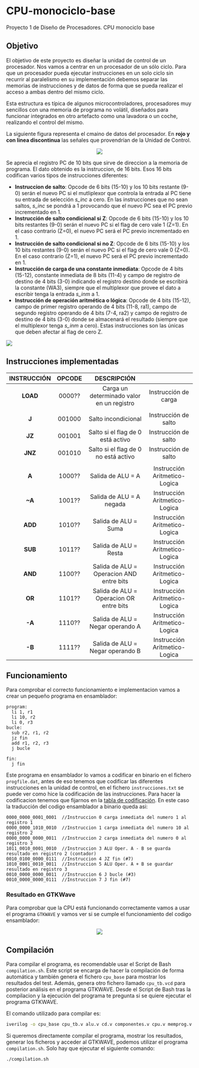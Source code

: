 # CPU-monociclo-base
Proyecto 1 de Diseño de Procesadores. CPU monociclo base

## Objetivo
El objetivo de este proyecto es diseñar la unidad de control de un procesador. Nos vamos a centrar en un procesador de un sólo ciclo. Para que un procesador pueda ejecutar instrucciones en un solo ciclo sin recurrir al paralelismo en su implementación debemos separar las memorias de instrucciones y de datos de forma que se pueda realizar el acceso a ambas dentro del mismo ciclo. 

Esta estructura es típica de algunos microcontroladores, procesadores muy sencillos con una memoria de programa no volátil, diseñados para funcionar integrados en otro artefacto como una lavadora o un coche, realizando el control del mismo.

La siguiente figura representa el cmaino de datos del procesador. En **rojo y con linea discontinua** las señales que provendrían de la Unidad de Control. 

<p align="center">
  <img src="https://github.com/feichay10/cpu-monociclo-base/blob/614b605938900ecb3efd5d622344b2a07a55fb87/images/Esquema_v1-1.jpg" />
</p>

Se aprecia el registro PC de 10 bits que sirve de direccion a la memoria de programa. El dato obtenido es la instruccion, de 16 bits. Esos 16 bits codifican varios tipos de instrucciones diferentes:

- **Instruccion de salto**: Opcode de 6 bits (15-10) y los 10 bits restante (9-0) serán el nuevo PC si el mutliplexor que controla la entrada al PC tiene su entrada de selección *s_inc* a cero. En las instrucciones que no sean saltos, *s_inc* se pondrá a 1 provocando que el nuevo PC sea el PC previo incrementado en 1.
- **Instrucción de salto condicional si Z**: Opcode de 6 bits (15-10) y los 10 bits restantes (9-0) serán el
nuevo PC si el flag de cero vale 1 (Z=1). En el caso contrario (Z=0), el nuevo PC será el PC previo
incrementado en 1.
- **Instrucción de salto condicional si no Z**: Opcode de 6 bits (15-10) y los 10 bits restantes (9-0) serán el
nuevo PC si el flag de cero vale 0 (Z=0). En el caso contrario (Z=1), el nuevo PC será el PC previo
incrementado en 1.
- **Instrucción de carga de una constante inmediata**: Opcode de 4 bits (15-12), constante inmediata de 8
bits (11-4) y campo de registro de destino de 4 bits (3-0) indicando el registro destino donde se escribirá
la constante (WA3), siempre que el multiplexor que provee el dato a escribir tenga la entrada *s_inm* a 1.
- **Instrucción de operación aritmética o lógica**: Opcode de 4 bits (15-12), campo de primer registro
operando de 4 bits (11-8, ra1), campo de segundo registro operando de 4 bits (7-4, ra2) y campo de
registro de destino de 4 bits (3-0) donde se almacenará el resultado (siempre que el multiplexor tenga
*s_inm* a cero). Estas instrucciones son las únicas que deben afectar al flag de cero Z.

<p><a name="codificacion"><a/>
   <img src="https://github.com/feichay10/cpu-monociclo-base/blob/96c8bdd6a0821d015c150d6e7d298b734499e66e/images/Codificacion%20de%20las%20instrucciones.png" />
</p>

## Instrucciones implementadas
| INSTRUCCIÓN      | OPCODE | DESCRIPCIÓN                                |                               |
| :--------------: | :----: | :----------------------------------------: | :---------------------------: |
| **LOAD**         | 0000?? | Carga un determinado valor en un registro  | Instrucción de carga          |
|                  |        |                                            |                               |
| **J**            | 001000 | Salto incondicional                        | Instrucción de salto          |
| **JZ**           | 001001 | Salto si el flag de 0 está activo          | Instrucción de salto          |
| **JNZ**          | 001010 | Salto si el flag de 0 no está activo       | Instrucción de salto          |
|                  |        |                                            |                               |
| **A**            | 1000?? | Salida de ALU = A                          | Instrucción Aritmetico-Logica |
| **~A**           | 1001?? | Salida de ALU = A negada                   | Instrucción Aritmetico-Logica |
| **ADD**          | 1010?? | Salida de ALU = Suma                       | Instrucción Aritmetico-Logica |
| **SUB**          | 1011?? | Salida de ALU = Resta                      | Instrucción Aritmetico-Logica |
| **AND**          | 1100?? | Salida de ALU = Operacion AND entre bits   | Instrucción Aritmetico-Logica |
| **OR**           | 1101?? | Salida de ALU = Operacion OR entre bits    | Instrucción Aritmetico-Logica |
| **-A**           | 1110?? | Salida de ALU = Negar operando A           | Instrucción Aritmetico-Logica |
| **-B**           | 1111?? | Salida de ALU = Negar operando B           | Instrucción Aritmetico-Logica |


## Funcionamiento
Para comprobar el correcto funcionamiento e implementacion vamos a crear un pequeño programa en ensamblador:
```assembly
program:
  li 1, r1        
  li 10, r2        
  li 0, r3        
bucle:
  sub r2, r1, r2  
  jz fin          
  add r1, r2, r3  
  j bucle         

fin:
  j fin           
```

Este programa en ensamblador lo vamos a codificar en binario en el fichero `progfile.dat`, antes de eso tenemos que codificar las diferentes instrucciones en la unidad de control, en el fichero `instrucciones.txt` se puede ver como hice la codificación de las instrucciones. Para hacer la codificacion tenemos que fijarnos en la <a href="#codificacion">tabla de codificación</a>. En este caso la traducción del codigo ensamblador a binario queda asi:

```
0000_0000_0001_0001  //Instruccion 0 carga inmediata del numero 1 al registro 1
0000_0000_1010_0010  //Instruccion 1 carga inmediata del numero 10 al registro 2
0000_0000_0000_0011  //Instruccion 2 carga inmediata del numero 0 al registro 3
1011_0010_0001_0010  //Instruccion 3 ALU Oper. A - B se guarda resultado en registro 2 (contador)
0010_0100_0000_0111  //Instruccion 4 JZ fin (#7)
1010_0001_0010_0011  //Instruccion 5 ALU Oper. A + B se guardar resultado en registro 3
0010_0000_0000_0011  //Instruccion 6 J bucle (#3)
0010_0000_0000_0111  //Instruccion 7 J fin (#7)          
```
### Resultado en GTKWave
Para comprobar que la CPU está funcionando correctamente vamos a usar el programa `GTKWAVE` y vamos ver si se cumple el funcionamiento del codigo ensamblador:

<p align="center">
  <img src="https://github.com/feichay10/cpu-monociclo-base/blob/0d5f228c8a7e7b85cf2fb2710dac1f63a000f03c/images/gtkwave.png"/>
</p>

## Compilación
Para compilar el programa, es recomendable usar el Script de Bash `compilation.sh`. Este script se encarga de hacer la compilación de forma automática y también genera el fichero `cpu_base` para mostrar los resultados del test. Además, genera otro fichero llamado `cpu_tb.vcd` para posterior análisis en el programa GTKWAVE. Desde el Script de Bash tras la compilacion y la ejecución del programa te pregunta si se quiere ejecutar el programa GTKWAVE.

El comando utilizado para compilar es:
```bash
iverilog -o cpu_base cpu_tb.v alu.v cd.v componentes.v cpu.v memprog.v uc.v
```
Si queremos directamente compilar el programa, mostrar los resultados, generar los ficheros y acceder al GTKWAVE, podemos utilizar el programa `compilation.sh`. Solo hay que ejecutar el siguiente comando:
```bash
./compilation.sh
```



